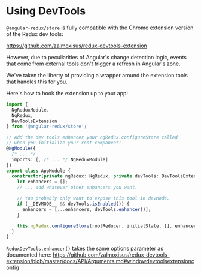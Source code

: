 # Using DevTools

`@angular-redux/store` is fully compatible with the Chrome extension version of the Redux dev
tools:

https://github.com/zalmoxisus/redux-devtools-extension

However, due to peculiarities of Angular's change detection logic,
events that come from external tools don't trigger a refresh in Angular's
zone.

We've taken the liberty of providing a wrapper around the extension
tools that handles this for you.

Here's how to hook the extension up to your app:

```typescript
import {
  NgReduxModule,
  NgRedux,
  DevToolsExtension
} from '@angular-redux/store';

// Add the dev tools enhancer your ngRedux.configureStore called
// when you initialize your root component:
@NgModule({
  /* ... */
  imports: [, /* ... */ NgReduxModule]
})
export class AppModule {
  constructor(private ngRedux: NgRedux, private devTools: DevToolsExtension) {
    let enhancers = [];
    // ... add whatever other enhancers you want.

    // You probably only want to expose this tool in devMode.
    if (__DEVMODE__ && devTools.isEnabled()) {
      enhancers = [...enhancers, devTools.enhancer()];
    }

    this.ngRedux.configureStore(rootReducer, initialState, [], enhancers);
  }
}
```

`ReduxDevTools.enhancer()` takes the same options parameter as
documented here: https://github.com/zalmoxisus/redux-devtools-extension/blob/master/docs/API/Arguments.md#windowdevtoolsextensionconfig
